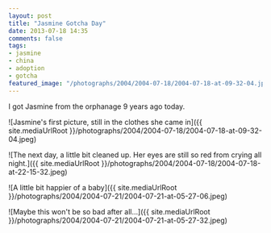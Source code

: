 ```yaml
---
layout: post
title: "Jasmine Gotcha Day"
date: 2013-07-18 14:35
comments: false
tags: 
- jasmine
- china
- adoption
- gotcha
featured_image: "/photographs/2004/2004-07-18/2004-07-18-at-09-32-04.jpeg"
---
```

I got Jasmine from the orphanage 9 years ago today.


![Jasmine's first picture, still in the clothes she came in]({{ site.mediaUrlRoot }}/photographs/2004/2004-07-18/2004-07-18-at-09-32-04.jpeg)

![The next day, a little bit cleaned up.  Her eyes are still so red from crying all night.]({{ site.mediaUrlRoot }}/photographs/2004/2004-07-18/2004-07-18-at-22-15-32.jpeg)

![A little bit happier of a baby]({{ site.mediaUrlRoot }}/photographs/2004/2004-07-21/2004-07-21-at-05-27-06.jpeg)

![Maybe this won't be so bad after all...]({{ site.mediaUrlRoot }}/photographs/2004/2004-07-21/2004-07-21-at-05-27-32.jpeg)

